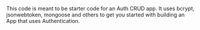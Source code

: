 This code is meant to be starter code for an Auth CRUD app. It uses bcrypt, jsonwebtoken, mongoose and others to get you started with building an App that uses Authentication.
